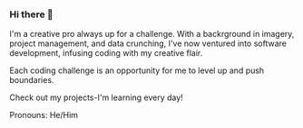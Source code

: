### Hi there 👋

<!--
**m-perez33/m-perez33** is a ✨ _special_ ✨ repository because its `README.md` (this file) appears on your GitHub profile.

Here are some ideas to get you started:


- 🔭 I’m currently working on ...
- 🌱 I’m currently learning ...
- 👯 I’m looking to collaborate on ...
- 🤔 I’m looking for help with ...
- 💬 Ask me about ...
- 📫 How to reach me: ...
- 😄 Pronouns: ...
- ⚡ Fun fact: ...
-->
I'm a creative pro always up for a challenge. With a backrground in imagery, project management, and data crunching, I've now ventured into software development, infusing coding with my creative flair.

Each coding challenge is an opportunity for me to level up and push boundaries.
 
Check out my projects-I'm learning every day!


Pronouns: He/Him
 
